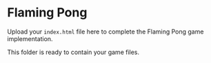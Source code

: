 # Flaming Pong

Upload your `index.html` file here to complete the Flaming Pong game implementation.

This folder is ready to contain your game files.